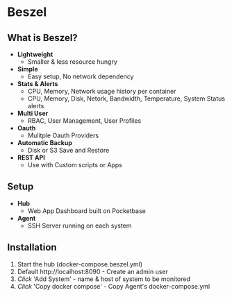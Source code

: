 # Beszel

## What is Beszel?

- **Lightweight** 
  - Smaller & less resource hungry
- **Simple**
  - Easy setup, No network dependency
- **Stats & Alerts**
  - CPU, Memory, Network usage history per container
  - CPU, Memory, Disk, Netork, Bandwidth, Temperature, System Status alerts
- **Multi User**
  - RBAC, User Management, User Profiles
- **Oauth**
  - Mulitple Oauth Providers
- **Automatic Backup**
  - Disk or S3 Save and Restore
- **REST API**
  - Use with Custom scripts or Apps

## Setup

- **Hub**
  - Web App Dashboard built on Pocketbase
- **Agent**
  - SSH Server running on each system

## Installation

1. Start the hub (docker-compose.beszel.yml)
2. Default http://localhost:8090 - Create an admin user
3. *Click* 'Add System' - name & host of system to be monitored
4. *Click* 'Copy docker compose' - Copy Agent's docker-compose.yml